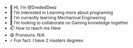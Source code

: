 - 👋 Hi, I’m @DrededDeez
- 👀 I’m interested in Learning more about programing  
- 🌱 I’m currently learning Mechanical Engineering
- 💞️ I’m looking to collaborate on Gaining knowledge together
- 📫 How to reach me Here
- 😄 Pronouns: N/A
- ⚡ Fun fact: I have 2 masters degrees

<!---
DrededDeez/DrededDeez is a ✨ special ✨ repository because its `README.md` (this file) appears on your GitHub profile.
You can click the Preview link to take a look at your changes.
--->
